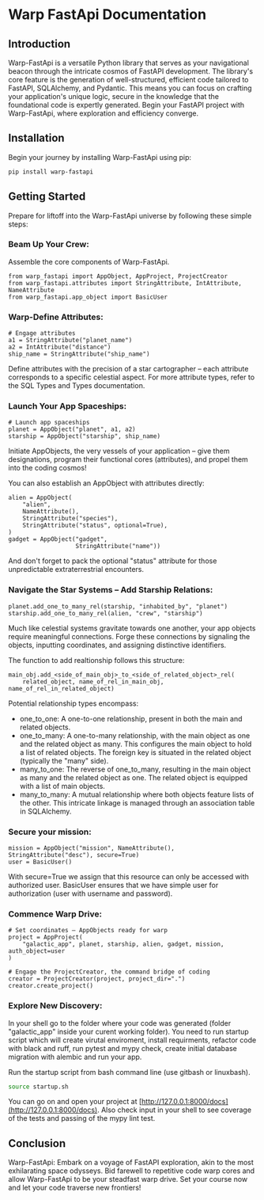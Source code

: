 # Warp FastApi Documentation

## Introduction

Warp-FastApi is a versatile Python library that serves as your navigational beacon through the intricate cosmos of FastAPI development. The library's core feature is the generation of well-structured, efficient code tailored to FastAPI, SQLAlchemy, and Pydantic. This means you can focus on crafting your application's unique logic, secure in the knowledge that the foundational code is expertly generated. Begin your FastAPI project with Warp-FastApi, where exploration and efficiency converge.

## Installation

Begin your journey by installing Warp-FastApi using pip:

```bash
pip install warp-fastapi
```

## Getting Started

Prepare for liftoff into the Warp-FastApi universe by following these simple steps:

### **Beam Up Your Crew:** 

Assemble the core components of Warp-FastApi.

```
from warp_fastapi import AppObject, AppProject, ProjectCreator
from warp_fastapi.attributes import StringAttribute, IntAttribute, NameAttribute
from warp_fastapi.app_object import BasicUser
```

### **Warp-Define Attributes:**
```
# Engage attributes
a1 = StringAttribute("planet_name")
a2 = IntAttribute("distance")
ship_name = StringAttribute("ship_name")
```
Define attributes with the precision of a star cartographer – each attribute corresponds to a specific celestial aspect. For more attribute types, refer to the SQL Types and Types documentation.

### **Launch Your App Spaceships:**
```
# Launch app spaceships
planet = AppObject("planet", a1, a2)
starship = AppObject("starship", ship_name)
```
Initiate AppObjects, the very vessels of your application – give them designations, program their functional cores (attributes), and propel them into the coding cosmos!

You can also establish an AppObject with attributes directly:
```
alien = AppObject(
    "alien",
    NameAttribute(),
    StringAttribute("species"),
    StringAttribute("status", optional=True),
)
gadget = AppObject("gadget", 
                   StringAttribute("name"))
```
And don't forget to pack the optional "status" attribute for those unpredictable extraterrestrial encounters.

### **Navigate the Star Systems – Add Starship Relations:**
```
planet.add_one_to_many_rel(starship, "inhabited_by", "planet")
starship.add_one_to_many_rel(alien, "crew", "starship")
```
Much like celestial systems gravitate towards one another, your app objects require meaningful connections. Forge these connections by signaling the objects, inputting coordinates, and assigning distinctive identifiers.

The function to add realtionship follows this structure:
```
main_obj.add_<side_of_main_obj>_to_<side_of_related_object>_rel(
    related_object, name_of_rel_in_main_obj, name_of_rel_in_related_object)
```
Potential relationship types encompass:

- one_to_one: A one-to-one relationship, present in both the main and related objects.
- one_to_many: A one-to-many relationship, with the main object as one and the related object as many. This configures the main object to hold a list of related objects. The foreign key is situated in the related object (typically the "many" side).
- many_to_one: The reverse of one_to_many, resulting in the main object as many and the related object as one. The related object is equipped with a list of main objects.
- many_to_many: A mutual relationship where both objects feature lists of the other. This intricate linkage is managed through an association table in SQLAlchemy.

### **Secure your mission:** 
```
mission = AppObject("mission", NameAttribute(), StringAttribute("desc"), secure=True)
user = BasicUser()
```
With secure=True we assign that this resource can only be accessed with authorized user. BasicUser ensures that we have simple user for authorization (user with username and password).

### **Commence Warp Drive:** 
```
# Set coordinates – AppObjects ready for warp
project = AppProject(
    "galactic_app", planet, starship, alien, gadget, mission, auth_object=user
)

# Engage the ProjectCreator, the command bridge of coding
creator = ProjectCreator(project, project_dir=".")
creator.create_project()
```

### **Explore New Discovery:**

In your shell go to the folder where your code was generated (folder "galactic_app" inside your curent working folder). You need to run startup script which will create virutal enviroment, install requirments, refactor code with black and ruff, run pytest and mypy check, create initial database migration with alembic and run your app.

Run the startup script from bash command line (use gitbash or linuxbash).

```bash
source startup.sh
```

You can go on and open your project at [http://127.0.0.1:8000/docs](http://127.0.0.1:8000/docs). Also check input in your shell to see coverage of the tests and passing of the mypy lint test.

## Conclusion

Warp-FastApi: Embark on a voyage of FastAPI exploration, akin to the most exhilarating space odysseys. Bid farewell to repetitive code warp cores and allow Warp-FastApi to be your steadfast warp drive. Set your course now and let your code traverse new frontiers!